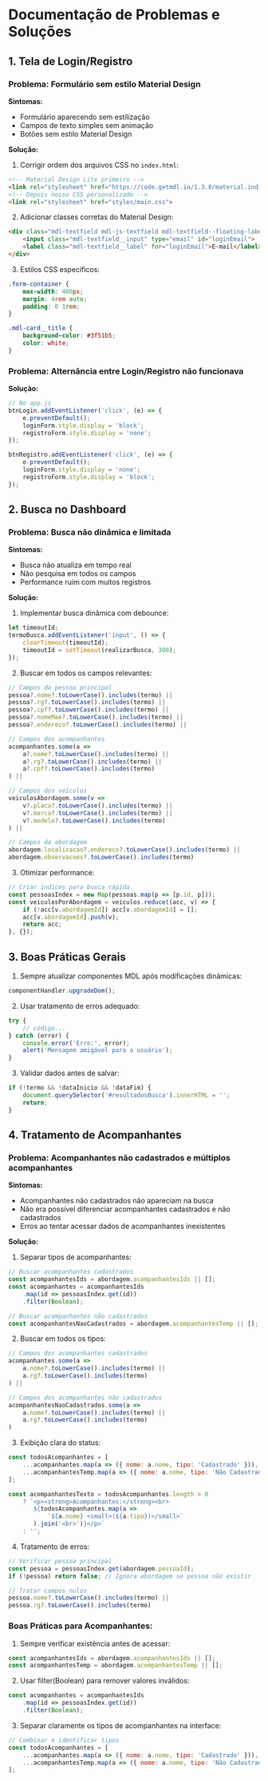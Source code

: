 # Documentação de Problemas e Soluções

## 1. Tela de Login/Registro
### Problema: Formulário sem estilo Material Design
**Sintomas:**
- Formulário aparecendo sem estilização
- Campos de texto simples sem animação
- Botões sem estilo Material Design

**Solução:**
1. Corrigir ordem dos arquivos CSS no `index.html`:
```html
<!-- Material Design Lite primeiro -->
<link rel="stylesheet" href="https://code.getmdl.io/1.3.0/material.indigo-blue.min.css">
<!-- Depois nosso CSS personalizado -->
<link rel="stylesheet" href="styles/main.css">
```

2. Adicionar classes corretas do Material Design:
```html
<div class="mdl-textfield mdl-js-textfield mdl-textfield--floating-label">
    <input class="mdl-textfield__input" type="email" id="loginEmail">
    <label class="mdl-textfield__label" for="loginEmail">E-mail</label>
</div>
```

3. Estilos CSS específicos:
```css
.form-container {
    max-width: 400px;
    margin: 4rem auto;
    padding: 0 1rem;
}

.mdl-card__title {
    background-color: #3f51b5;
    color: white;
}
```

### Problema: Alternância entre Login/Registro não funcionava
**Solução:**
```javascript
// No app.js
btnLogin.addEventListener('click', (e) => {
    e.preventDefault();
    loginForm.style.display = 'block';
    registroForm.style.display = 'none';
});

btnRegistro.addEventListener('click', (e) => {
    e.preventDefault();
    loginForm.style.display = 'none';
    registroForm.style.display = 'block';
});
```

## 2. Busca no Dashboard
### Problema: Busca não dinâmica e limitada
**Sintomas:**
- Busca não atualiza em tempo real
- Não pesquisa em todos os campos
- Performance ruim com muitos registros

**Solução:**
1. Implementar busca dinâmica com debounce:
```javascript
let timeoutId;
termoBusca.addEventListener('input', () => {
    clearTimeout(timeoutId);
    timeoutId = setTimeout(realizarBusca, 300);
});
```

2. Buscar em todos os campos relevantes:
```javascript
// Campos da pessoa principal
pessoa?.nome?.toLowerCase().includes(termo) ||
pessoa?.rg?.toLowerCase().includes(termo) ||
pessoa?.cpf?.toLowerCase().includes(termo) ||
pessoa?.nomeMae?.toLowerCase().includes(termo) ||
pessoa?.endereco?.toLowerCase().includes(termo) ||

// Campos dos acompanhantes
acompanhantes.some(a => 
    a?.nome?.toLowerCase().includes(termo) ||
    a?.rg?.toLowerCase().includes(termo) ||
    a?.cpf?.toLowerCase().includes(termo)
) ||

// Campos dos veículos
veiculosAbordagem.some(v => 
    v?.placa?.toLowerCase().includes(termo) ||
    v?.marca?.toLowerCase().includes(termo) ||
    v?.modelo?.toLowerCase().includes(termo)
) ||

// Campos da abordagem
abordagem.localizacao?.endereco?.toLowerCase().includes(termo) ||
abordagem.observacoes?.toLowerCase().includes(termo)
```

3. Otimizar performance:
```javascript
// Criar índices para busca rápida
const pessoasIndex = new Map(pessoas.map(p => [p.id, p]));
const veiculosPorAbordagem = veiculos.reduce((acc, v) => {
    if (!acc[v.abordagemId]) acc[v.abordagemId] = [];
    acc[v.abordagemId].push(v);
    return acc;
}, {});
```

## 3. Boas Práticas Gerais
1. Sempre atualizar componentes MDL após modificações dinâmicas:
```javascript
componentHandler.upgradeDom();
```

2. Usar tratamento de erros adequado:
```javascript
try {
    // código...
} catch (error) {
    console.error('Erro:', error);
    alert('Mensagem amigável para o usuário');
}
```

3. Validar dados antes de salvar:
```javascript
if (!termo && !dataInicio && !dataFim) {
    document.querySelector('#resultadosBusca').innerHTML = '';
    return;
}
```

## 4. Tratamento de Acompanhantes
### Problema: Acompanhantes não cadastrados e múltiplos acompanhantes
**Sintomas:**
- Acompanhantes não cadastrados não apareciam na busca
- Não era possível diferenciar acompanhantes cadastrados e não cadastrados
- Erros ao tentar acessar dados de acompanhantes inexistentes

**Solução:**
1. Separar tipos de acompanhantes:
```javascript
// Buscar acompanhantes cadastrados
const acompanhantesIds = abordagem.acompanhantesIds || [];
const acompanhantes = acompanhantesIds
    .map(id => pessoasIndex.get(id))
    .filter(Boolean);

// Buscar acompanhantes não cadastrados
const acompanhantesNaoCadastrados = abordagem.acompanhantesTemp || [];
```

2. Buscar em todos os tipos:
```javascript
// Campos dos acompanhantes cadastrados
acompanhantes.some(a => 
    a.nome?.toLowerCase().includes(termo) ||
    a.rg?.toLowerCase().includes(termo)
) ||

// Campos dos acompanhantes não cadastrados
acompanhantesNaoCadastrados.some(a => 
    a.nome?.toLowerCase().includes(termo) ||
    a.rg?.toLowerCase().includes(termo)
)
```

3. Exibição clara do status:
```javascript
const todosAcompanhantes = [
    ...acompanhantes.map(a => ({ nome: a.nome, tipo: 'Cadastrado' })),
    ...acompanhantesTemp.map(a => ({ nome: a.nome, tipo: 'Não Cadastrado' }))
];

const acompanhantesTexto = todosAcompanhantes.length > 0 
    ? `<p><strong>Acompanhantes:</strong><br>
       ${todosAcompanhantes.map(a => 
           `${a.nome} <small>(${a.tipo})</small>`
       ).join('<br>')}</p>` 
    : '';
```

4. Tratamento de erros:
```javascript
// Verificar pessoa principal
const pessoa = pessoasIndex.get(abordagem.pessoaId);
if (!pessoa) return false; // Ignora abordagem se pessoa não existir

// Tratar campos nulos
pessoa.nome?.toLowerCase().includes(termo) ||
pessoa.rg?.toLowerCase().includes(termo)
```

### Boas Práticas para Acompanhantes:
1. Sempre verificar existência antes de acessar:
```javascript
const acompanhantesIds = abordagem.acompanhantesIds || [];
const acompanhantesTemp = abordagem.acompanhantesTemp || [];
```

2. Usar filter(Boolean) para remover valores inválidos:
```javascript
const acompanhantes = acompanhantesIds
    .map(id => pessoasIndex.get(id))
    .filter(Boolean);
```

3. Separar claramente os tipos de acompanhantes na interface:
```javascript
// Combinar e identificar tipos
const todosAcompanhantes = [
    ...acompanhantes.map(a => ({ nome: a.nome, tipo: 'Cadastrado' })),
    ...acompanhantesTemp.map(a => ({ nome: a.nome, tipo: 'Não Cadastrado' }))
];
``` 